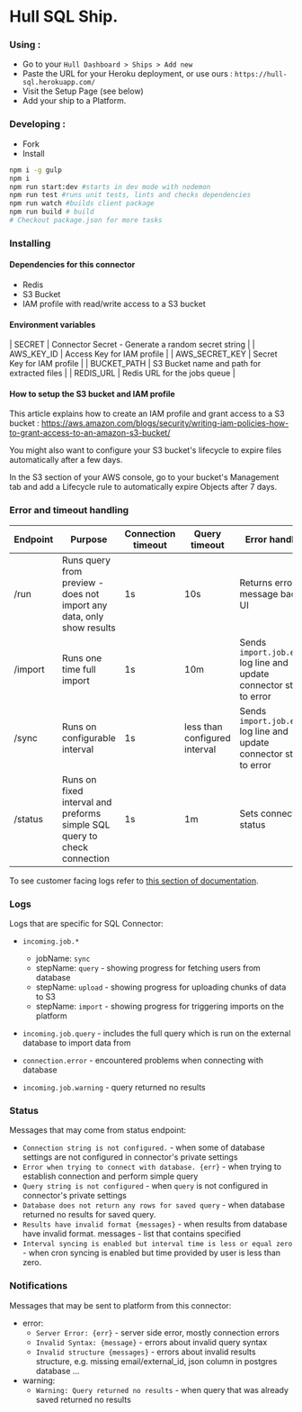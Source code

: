 # Hull SQL Ship.

### Using :

- Go to your `Hull Dashboard > Ships > Add new`
- Paste the URL for your Heroku deployment, or use ours : `https://hull-sql.herokuapp.com/`
- Visit the Setup Page (see below)
- Add your ship to a Platform.

### Developing :

- Fork
- Install

```sh
npm i -g gulp
npm i
npm run start:dev #starts in dev mode with nodemon
npm run test #runs unit tests, lints and checks dependencies
npm run watch #builds client package
npm run build # build
# Checkout package.json for more tasks
```


### Installing 

#### Dependencies for this connector 

- Redis
- S3 Bucket
- IAM profile with read/write access to a S3 bucket

#### Environment variables

| SECRET | Connector Secret - Generate a random secret string |
| AWS_KEY_ID | Access Key for IAM profile |
| AWS_SECRET_KEY | Secret Key for IAM profile |
| BUCKET_PATH | S3 Bucket name and path for extracted files |
| REDIS_URL | Redis URL for the jobs queue |


#### How to setup the S3 bucket and IAM profile

This article explains how to create an IAM profile and grant access to a S3 bucket : https://aws.amazon.com/blogs/security/writing-iam-policies-how-to-grant-access-to-an-amazon-s3-bucket/

You might also want to configure your S3 bucket's lifecycle to expire files automatically after a few days.

In the S3 section of your AWS console, go to your bucket's Management tab and add a Lifecycle rule to automatically expire Objects after 7 days.

### Error and timeout handling

|Endpoint|Purpose|Connection timeout|Query timeout|Error handling|
|---|---|---|---|---|
|/run    |Runs query from preview - does not import any data, only show results   |1s|10s|Returns error message back to UI|
|/import |Runs one time full import                                               |1s|10m|Sends `import.job.error` log line and update connector status to error|
|/sync   |Runs on configurable interval                                           |1s|less than configured interval|Sends `import.job.error` log line and update connector status to error|
|/status |Runs on fixed interval and preforms simple SQL query to check connection|1s|1m |Sets connector status|

To see customer facing logs refer to [this section of documentation](./assets/readme.md#troubleshooting).

### Logs

Logs that are specific for SQL Connector:

* `incoming.job.*`
  - jobName: `sync`
  - stepName: `query` - showing progress for fetching users from database
  - stepName: `upload` - showing progress for uploading chunks of data to S3
  - stepName: `import` - showing progress for triggering imports on the platform

* `incoming.job.query` - includes the full query which is run on the external database to import data from
* `connection.error` - encountered problems when connecting with database
* `incoming.job.warning` - query returned no results

### Status

  Messages that may come from status endpoint: 
  
  * `Connection string is not configured.` - when some of database settings are not configured in connector's private settings
  * `Error when trying to connect with database. {err}` - when trying to establish connection and perform simple query 
  * `Query string is not configured` - when `query` is not configured in connector's private settings
  * `Database does not return any rows for saved query` - when database returned no results for saved query.
  * `Results have invalid format {messages}` - when results from database have invalid format. messages - list that contains specified 
  * `Interval syncing is enabled but interval time is less or equal zero` - when cron syncing is enabled but time provided by user is less than zero.

### Notifications

  Messages that may be sent to platform from this connector:
    
   - error: 
      * `Server Error: {err}` - server side error, mostly connection errors
      * `Invalid Syntax: {message}` - errors about invalid query syntax
      * `Invalid structure {messages}` - errors about invalid results structure, e.g. missing email/external_id, json column in postgres database ...
   - warning:
      * `Warning: Query returned no results` - when query that was already saved returned no results
